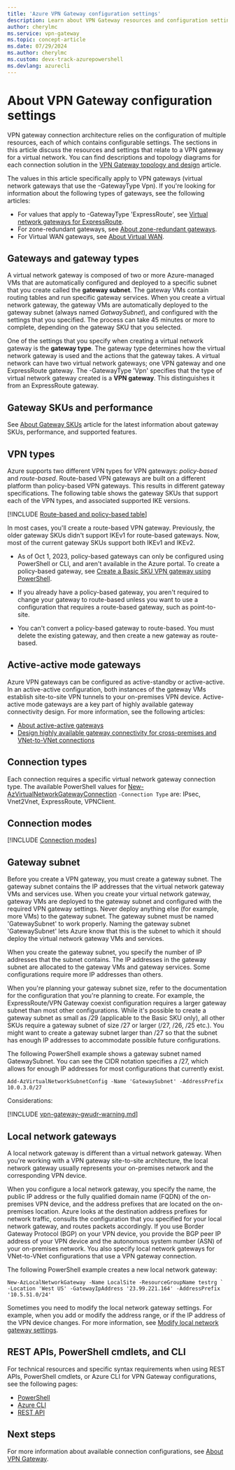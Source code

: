 ```yaml
---
title: 'Azure VPN Gateway configuration settings'
description: Learn about VPN Gateway resources and configuration settings.
author: cherylmc
ms.service: vpn-gateway
ms.topic: concept-article
ms.date: 07/29/2024
ms.author: cherylmc 
ms.custom: devx-track-azurepowershell
ms.devlang: azurecli
---
```

# About VPN Gateway configuration settings

VPN gateway connection architecture relies on the configuration of multiple resources, each of which contains configurable settings. The sections in this article discuss the resources and settings that relate to a VPN gateway for a virtual network. You can find descriptions and topology diagrams for each connection solution in the [VPN Gateway topology and design](design.md) article.

The values in this article specifically apply to VPN gateways (virtual network gateways that use the -GatewayType Vpn). If you're looking for information about the following types of gateways, see the following articles:

* For values that apply to -GatewayType 'ExpressRoute', see [Virtual network gateways for ExpressRoute](../expressroute/expressroute-about-virtual-network-gateways.md).
* For zone-redundant gateways, see [About zone-redundant gateways](about-zone-redundant-vnet-gateways.md).
* For Virtual WAN gateways, see [About Virtual WAN](../virtual-wan/virtual-wan-about.md).

## <a name="gwtype"></a>Gateways and gateway types

A virtual network gateway is composed of two or more Azure-managed VMs that are automatically configured and deployed to a specific subnet that you create called the **gateway subnet**. The gateway VMs contain routing tables and run specific gateway services. When you create a virtual network gateway, the gateway VMs are automatically deployed to the gateway subnet (always named *GatwaySubnet*), and configured with the settings that you specified. The process can take 45 minutes or more to complete, depending on the gateway SKU that you selected.

One of the settings that you specify when creating a virtual network gateway is the **gateway type**. The gateway type determines how the virtual network gateway is used and the actions that the gateway takes. A virtual network can have two virtual network gateways; one VPN gateway and one ExpressRoute gateway. The -GatewayType 'Vpn' specifies that the type of virtual network gateway created is a **VPN gateway**. This distinguishes it from an ExpressRoute gateway.

## <a name="gwsku"></a>Gateway SKUs and performance

See [About Gateway SKUs](about-gateway-skus.md) article for the latest information about gateway SKUs, performance, and supported features.

## <a name="vpntype"></a>VPN types

Azure supports two different VPN types for VPN gateways: *policy-based* and *route-based*. Route-based VPN gateways are built on a different platform than policy-based VPN gateways. This results in different gateway specifications. The following table shows the gateway SKUs that support each of the VPN types, and associated supported IKE versions.

[!INCLUDE [Route-based and policy-based table](../../includes/vpn-gateway-vpn-type-table.md)]

In most cases, you'll create a route-based VPN gateway. Previously, the older gateway SKUs didn't support IKEv1 for route-based gateways. Now, most of the current gateway SKUs support both IKEv1 and IKEv2.

* As of Oct 1, 2023, policy-based gateways can only be configured using PowerShell or CLI, and aren't available in the Azure portal. To create a policy-based gateway, see [Create a Basic SKU VPN gateway using PowerShell](create-gateway-basic-sku-powershell.md).

* If you already have a policy-based gateway, you aren't required to change your gateway to route-based unless you want to use a configuration that requires a route-based gateway, such as point-to-site.
* You can't convert a policy-based gateway to route-based. You must delete the existing gateway, and then create a new gateway as route-based.

## <a name="active"></a>Active-active mode gateways

Azure VPN gateways can be configured as active-standby or active-active. In an active-active configuration, both instances of the gateway VMs establish site-to-site VPN tunnels to your on-premises VPN device. Active-active mode gateways are a key part of highly available gateway connectivity design. For more information, see the following articles:

* [About active-active gateways](about-active-active-gateways.md)
* [Design highly available gateway connectivity for cross-premises and VNet-to-VNet connections](vpn-gateway-highlyavailable.md)

## <a name="connectiontype"></a>Connection types

Each connection requires a specific virtual network gateway connection type. The available PowerShell values for [New-AzVirtualNetworkGatewayConnection](/powershell/module/az.network/new-azvirtualnetworkgatewayconnection) `-Connection Type` are: IPsec, Vnet2Vnet, ExpressRoute, VPNClient.

## <a name="connectionmode"></a>Connection modes

[!INCLUDE [Connection modes](../../includes/vpn-gateway-connection-mode-include.md)]

## <a name="gwsub"></a>Gateway subnet

Before you create a VPN gateway, you must create a gateway subnet. The gateway subnet contains the IP addresses that the virtual network gateway VMs and services use. When you create your virtual network gateway, gateway VMs are deployed to the gateway subnet and configured with the required VPN gateway settings. Never deploy anything else (for example, more VMs) to the gateway subnet. The gateway subnet must be named 'GatewaySubnet' to work properly. Naming the gateway subnet 'GatewaySubnet' lets Azure know that this is the subnet to which it should deploy the virtual network gateway VMs and services.

When you create the gateway subnet, you specify the number of IP addresses that the subnet contains. The IP addresses in the gateway subnet are allocated to the gateway VMs and gateway services. Some configurations require more IP addresses than others.

When you're planning your gateway subnet size, refer to the documentation for the configuration that you're planning to create. For example, the ExpressRoute/VPN Gateway coexist configuration requires a larger gateway subnet than most other configurations. While it's possible to create a gateway subnet as small as /29 (applicable to the Basic SKU only), all other SKUs require a gateway subnet of size /27 or larger (/27, /26, /25 etc.). You might want to create a gateway subnet larger than /27 so that the subnet has enough IP addresses to accommodate possible future configurations.

The following PowerShell example shows a gateway subnet named GatewaySubnet. You can see the CIDR notation specifies a /27, which allows for enough IP addresses for most configurations that currently exist.

```azurepowershell-interactive
Add-AzVirtualNetworkSubnetConfig -Name 'GatewaySubnet' -AddressPrefix 10.0.3.0/27
```

Considerations:

[!INCLUDE [vpn-gateway-gwudr-warning.md](../../includes/vpn-gateway-gwudr-warning.md)]

## <a name="lng"></a>Local network gateways

A local network gateway is different than a virtual network gateway. When you're working with a VPN gateway site-to-site architecture, the local network gateway usually represents your on-premises network and the corresponding VPN device.

When you configure a local network gateway, you specify the name, the public IP address or the fully qualified domain name (FQDN) of the on-premises VPN device, and the address prefixes that are located on the on-premises location. Azure looks at the destination address prefixes for network traffic, consults the configuration that you specified for your local network gateway, and routes packets accordingly. If you use Border Gateway Protocol (BGP) on your VPN device, you provide the BGP peer IP address of your VPN device and the autonomous system number (ASN) of your on-premises network. You also specify local network gateways for VNet-to-VNet configurations that use a VPN gateway connection.

The following PowerShell example creates a new local network gateway:

```azurepowershell-interactive
New-AzLocalNetworkGateway -Name LocalSite -ResourceGroupName testrg `
-Location 'West US' -GatewayIpAddress '23.99.221.164' -AddressPrefix '10.5.51.0/24'
```

Sometimes you need to modify the local network gateway settings. For example, when you add or modify the address range, or if the IP address of the VPN device changes. For more information, see [Modify local network gateway settings](vpn-gateway-modify-local-network-gateway-portal.md).

## <a name="resources"></a>REST APIs, PowerShell cmdlets, and CLI

For technical resources and specific syntax requirements when using REST APIs, PowerShell cmdlets, or Azure CLI for VPN Gateway configurations, see the following pages:

* [PowerShell](/powershell/module/az.network#vpn)
* [Azure CLI](/cli/azure/network/vnet-gateway)
* [REST API](/rest/api/network/virtualnetworkgateways)

## Next steps

For more information about available connection configurations, see [About VPN Gateway](vpn-gateway-about-vpngateways.md).
